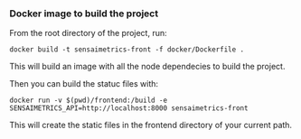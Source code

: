 ### Docker image to build the project

From the root directory of the project, run:

```
docker build -t sensaimetrics-front -f docker/Dockerfile .
```

This will build an image with all the node dependecies to build the project.

Then you can build the statuc files with:

```
docker run -v $(pwd)/frontend:/build -e SENSAIMETRICS_API=http://localhost:8000 sensaimetrics-front
```

This will create the static files in the frontend directory of your current path.
